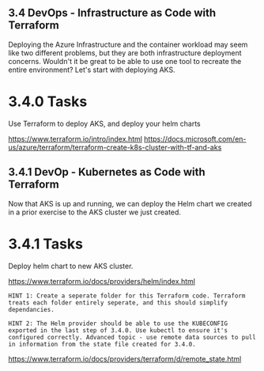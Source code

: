 ## 3.4 DevOps - Infrastructure as Code with Terraform
Deploying the Azure Infrastructure and the container workload may seem like two different problems, but they are both infrastructure deployment concerns. Wouldn't it be great to be able to use one tool to recreate the entire environment? Let's start with deploying AKS.

# 3.4.0 Tasks
Use Terraform to deploy AKS, and deploy your helm charts

https://www.terraform.io/intro/index.html
https://docs.microsoft.com/en-us/azure/terraform/terraform-create-k8s-cluster-with-tf-and-aks


## 3.4.1 DevOp - Kubernetes as Code with Terraform
Now that AKS is up and running, we can deploy the Helm chart we created in a prior exercise to the AKS cluster we just created.

# 3.4.1 Tasks
Deploy helm chart to new AKS cluster.

https://www.terraform.io/docs/providers/helm/index.html

`HINT 1: Create a seperate folder for this Terraform code. Terraform treats each folder entirely seperate, and this should simplify dependancies.`

`HINT 2: The Helm provider should be able to use the KUBECONFIG exported in the last step of 3.4.0. Use kubectl to ensure it's configured correctly. Advanced topic - use remote data sources to pull in information from the state file created for 3.4.0.`

https://www.terraform.io/docs/providers/terraform/d/remote_state.html
